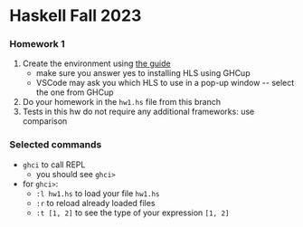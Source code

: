 # Haskell Fall 2023

### Homework 1

1. Create the environment using [the guide](https://www.haskell.org/get-started/)
    - make sure you answer yes to installing HLS using GHCup
    - VSCode may ask you which HLS to use in a pop-up window -- select the one from GHCup
2. Do your homework in the `hw1.hs` file from this branch
3. Tests in this hw do not require any additional frameworks: use comparison

### Selected commands

* `ghci` to call REPL
    - you should see `ghci>`
* for `ghci>`:
    - `:l hw1.hs` to load your file `hw1.hs`
    - `:r` to reload already loaded files
    - `:t [1, 2]` to see the type of your expression `[1, 2]`
